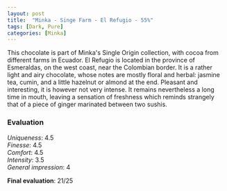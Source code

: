 ```yaml
---
layout: post
title:  "Minka - Singe Farm - El Refugio - 55%"
tags: [Dark, Pure] 
categories: [Minka]
---
```


This chocolate is part of Minka's Single Origin collection, with cocoa from different farms in Ecuador. El Refugio is located in the province of Esmeraldas, on the west coast, near the Colombian border. It is a rather light and airy chocolate, whose notes are mostly floral and herbal: jasmine tea, cumin, and a little hazelnut or almond at the end. Pleasant and interesting, it is however not very intense. It remains nevertheless a long time in mouth, leaving a sensation of freshness which reminds strangely that of a piece of ginger marinated between two sushis.



### Evaluation

_Uniqueness_: 4.5  
_Finesse_: 4.5  
_Comfort_: 4.5  
_Intensity_: 3.5  
_General impression_: 4

**Final evaluation**: 21/25

